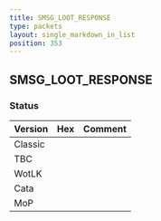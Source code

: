 ```yaml
---
title: SMSG_LOOT_RESPONSE
type: packets
layout: single_markdown_in_list
position: 353
---
```


## SMSG_LOOT_RESPONSE

### Status

Version | Hex | Comment
---------- | ---------- | ---------- 
Classic |  |  
TBC |  |  
WotLK |  |  
Cata |  |  
MoP |  |  
